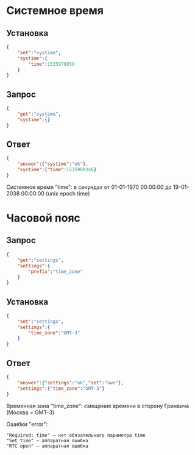 # Системное время

## Установка
```json
{
	"set":"systime",
	"systime":{
		"time":1535979959
	}
}
```
## Запрос
```json
{
	"get":"systime",
	"systime":{}
}
```
## Ответ
```json
{
	"answer":{"systime":"ok"},
	"systime":{"time":1535980246}
}
```
Системное время "time": в секундаx от 01-01-1970 00:00:00 до 19-01-2038 00:00:00 (unix epoch time)

# Часовой пояс

## Запрос
```json
{
	"get":"settings",
	"settings":{
		"prefix":"time_zone"
	}
}
```
## Установка
```json
{
	"set":"settings",
	"settings":{
		"time_zone":"GMT-3"
	}
}
```
## Ответ
```json
{
	"answer":{"settings":"ok","set":"own"},
	"settings":{"time_zone":"GMT-3"}
}
```
Временная зона "time_zone": смещение времени в сторону Гринвича (Москва = GMT-3)

Ошибки "error":

	"Required: time" – нет обязательного параметра time
	"Set time" — аппаратная ошибка
	"RTC open" — аппаратная ошибка